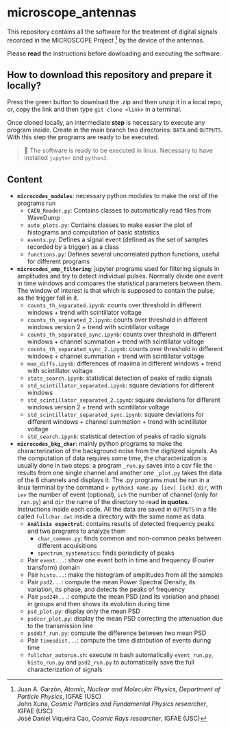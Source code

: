 # microscope_antennas
This repository contains all the software for the treatment of digital signals recorded in the MICROSCOPE Project [^footnote1] by the device of the antennas.

[^footnote1]:  Juan A. Garzón, _Atomic, Nuclear and Molecular Physics, Department of Particle Physics_, IGFAE (USC)<br/>
               John Xuna, _Cosmic Particles and Fundamental Physics researcher_, IGFAE (USC)<br/>
               José Daniel Viqueira Cao, _Cosmic Rays researcher_, IGFAE (USC)

Please **read** the instructions before dowloading and executing the software.

## How to download this repository and prepare it locally?
Press the green button to download the .zip and then unzip it in a local repo, or, copy the link and then type `git clone <link>` in a terminal.

Once cloned locally, an intermediate **step** is necessary to execute any program inside. Create in the main branch two directories: `DATA` and `OUTPUTS`.
With this step the programs are ready to be executed.

> 🚨 The software is ready to be executed in linux. Necessary to have installed `jupyter` and `python3`.

## Content
  - **`microcodes_modules`**: necessary python modules to make the rest of the programs run
    - `CAEN_Reader.py`: Contains classes to automatically read files from WaveDump
    - `auto_plots.py`: Contains classes to make easier the plot of histograms and computation of basic statistics
    - `events.py`: Defines a signal event (defined as the set of samples recorded by a trigger) as a class
    - `functions.py`: Defines several uncorrelated python functions, useful for different programs
  - **`microcodes_amp_filtering`**: jupyter programs used for filtering signals in amplitudes and try to detect individual pulses. Normally divide one event in time windows and compares the statistical parameters between them. The window of interest is that which is supposed to contain the pulse, as the trigger fall in it.
    - `counts_th_separated.ipynb`: counts over threshold in different windows + trend with scintillator voltage
    - `counts_th_separated_2.ipynb`: counts over threshold in different windows version 2 + trend with scintillator voltage
    - `counts_th_separated_sync.ipynb`: counts over threshold in different windows + channel summation + trend with scintillator voltage
    - `counts_th_separated_sync_2.ipynb`: counts over threshold in different windows + channel summation + trend with scintillator voltage
    - `max_diffs.ipynb`: differences of maxima in different windows + trend with scintillator voltage
    - `stats_search.ipynb`: statistical detection of peaks of radio signals
    - `std_scintillator_separated.ipynb`: square deviations for different windows
    - `std_scintillator_separated_2.ipynb`: square deviations for different windows version 2 + trend with scintillator voltage
    - `std_scintillator_separated_sync.ipynb`: square deviations for different windows + channel summation + trend with scintillator voltage
    - `std_search.ipynb`: statistical detection of peaks of radio signals
  - **`microcodes_bkg_char`**: mainly python programs to make the characterization of the background noise from the digitized signals. As the computation of data requires some time, the characterization is usually done in two steps: a program `_run.py` saves into a csv file the results from one single channel and another one `_plot.py` takes the data of the 8 channels and displays it. The .py programs must be run in a linux terminal by the command `> python3 name.py [iev] [ich] dir`, with `iev` the number of event (optional), `ich` the number of channel (only for `_run.py`) and `dir` the name of the directory to read **in quotes**. Instructions inside each code. All the data are saved in `OUTPUTS` in a file called `fullchar.dat` inside a directory with the same name as data.
    - **`Análisis espectral`**: contains results of detected frequency peaks and two programs to analyze them
      - `char_common.py`: finds common and non-common peaks between different acquisitions
      - `spectrum_systematics`: finds periodicity of peaks
    - Pair `event...`: show one event both in time and frequency (Fourier transform) domain
    - Pair `histo...`: make the histogram of amplitudes from all the samples
    - Pair `psd2...`: compute the mean Power Spectral Density, its variation, its phase, and detects the peaks of frequency
    - Pair `psd24h...`: compute the mean PSD (and its variation and phase) in groups and then shows its evolution during time
    - `psd_plot.py`: display only the mean PSD
    - `psdcor_plot.py`: display the mean PSD correcting the attenuation due to the transmission line
    - `psddif_run.py`: compute the difference between two mean PSD
    - Pair `timesdist...`: compute the time distribution of events during time
    - `fullchar_autorun.sh`: execute in bash automatically `event_run.py`, `histo_run.py` and `psd2_run.py` to automatically save the full characterization of signals


